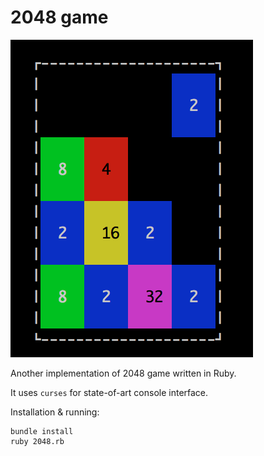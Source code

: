 # 2048 game

![Screenshot](screenshot.png?raw=true)

Another implementation of 2048 game written in Ruby.

It uses `curses` for state-of-art console interface.

Installation & running:

```
bundle install
ruby 2048.rb
```
